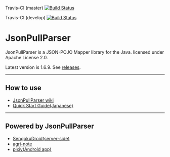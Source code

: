 Travis-CI (master) [![Build Status](https://secure.travis-ci.org/vvakame/JsonPullParser.png?branch=master)](http://travis-ci.org/vvakame/JsonPullParser)

Travis-CI (develop) [![Build Status](https://secure.travis-ci.org/vvakame/JsonPullParser.png?branch=develop)](http://travis-ci.org/vvakame/JsonPullParser)

# JsonPullParser #

JsonPullParser is a JSON-POJO Mapper library for the Java. licensed under Apache License 2.0.

Latest version is 1.6.9.
See [releases](https://github.com/vvakame/JsonPullParser/releases).

---

## How to use ##

* [JsonPullParser wiki](https://github.com/vvakame/JsonPullParser/wiki)
* [Quick Start Guide(Japanese)](https://github.com/vvakame/JsonPullParser/wiki/JsonPullParser_ja)

---

## Powered by JsonPullParser ##

* [SengokuDroid(server-side)](https://play.google.com/store/apps/details?id=jp.co.topgate.android.game.twitter.sengoku)
* [agri-note](http://agri-note.jp/)
* [pixiv(Android app)](https://play.google.com/store/apps/details?id=jp.pxv.android)
